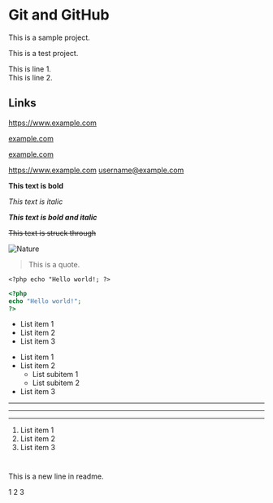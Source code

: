 # Git and GitHub

This is a sample project.

This is a test project.

This is line 1.  
This is line 2.

## Links

https://www.example.com

[example.com](https://www.example.com)

[example.com](https://www.example.com "Visit example.com")

<https://www.example.com>
<username@example.com>

**This text is bold**

_This text is italic_

***This text is bold and italic***

~~This text is struck through~~

![Nature](https://upload.wikimedia.org/wikipedia/commons/2/23/Lake_mapourika_NZ.jpeg)

>This is a quote.

`<?php echo "Hello world!; ?>`

```php
<?php
echo "Hello world!";
?>
```

* List item 1
* List item 2
* List item 3

+ List item 1
+ List item 2
	- List subitem 1
	- List subitem 2
+ List item 3

---
***
___

1. List item 1
2. List item 2
3. List item 3

# 

This is a new line in readme.

1
2
3